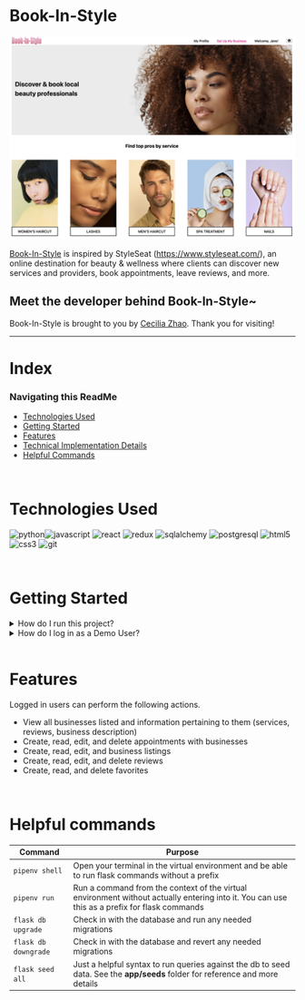 # Book-In-Style

<img width="1023" alt="image" src="https://raw.githubusercontent.com/cc-y-zhao/Book-In-Style/misc_v5/react-app/public/images/ReadMe/book_homepage.png">

[Book-In-Style](https://book-in-style.herokuapp.com/) is inspired by StyleSeat (https://www.styleseat.com/), an online destination for beauty & wellness where clients can discover new services and providers, book appointments, leave reviews, and more. 

## Meet the developer behind Book-In-Style~

Book-In-Style is brought to you by [Cecilia Zhao](https://www.linkedin.com/in/ceciliazh/). Thank you for visiting!

---

# Index


### Navigating this ReadMe

- [Technologies Used](#technologies-used)
- [Getting Started](#getting-started)
- [Features](#features)
- [Technical Implementation Details](#technical-implementation-details)
- [Helpful Commands](#helpful-commands)

<br>

# Technologies Used

<img src="https://cdn.jsdelivr.net/gh/devicons/devicon/icons/python/python-original-wordmark.svg" alt="python" width="60" /><img src="https://cdn.jsdelivr.net/gh/devicons/devicon/icons/javascript/javascript-original.svg" alt="javascript" width="60" />
<img src="https://cdn.jsdelivr.net/gh/devicons/devicon/icons/react/react-original-wordmark.svg" alt="react" width="60" />
<img src="https://cdn.jsdelivr.net/gh/devicons/devicon/icons/redux/redux-original.svg" alt="redux" width="60" />
<img src="https://cdn.jsdelivr.net/gh/devicons/devicon/icons/sqlalchemy/sqlalchemy-original.svg" alt="sqlalchemy" width="60" />
<img src="https://cdn.jsdelivr.net/gh/devicons/devicon/icons/postgresql/postgresql-original-wordmark.svg" alt="postgresql" width="60" />
<img src="https://cdn.jsdelivr.net/gh/devicons/devicon/icons/html5/html5-original-wordmark.svg" alt="html5" width="60" />
<img src="https://cdn.jsdelivr.net/gh/devicons/devicon/icons/css3/css3-original-wordmark.svg" alt="css3" width="60" />
<img src="https://cdn.jsdelivr.net/gh/devicons/devicon/icons/git/git-original.svg" alt="git" width="60" />

<br>

# Getting Started

<details>
<summary>How do I run this project?</summary>

1. Clone this repo.

   ```bash
   git clone git@github.com:cc-y-zhao/Book-In-Style.git
   ```

2. Install dependencies from the root directory

   ```bash
   pipenv install --dev -r dev-requirements.txt && pipenv install -r requirements.txt
   ```

   ```bash
   pipenv install psycopg2-binary
   ```

3. Install dependencies from the `react-app` directory

   ```bash
   npm install
   ```

4. In the `react-app` directory, create a `.env` file using the `.env.example` that will be used to define your desired `PORT` (preferably 5000).

5. In the root directory, create a `.env` file that will be used to define your environment variables.

   > Use the `.env.example` found in the root directory as a template. Use a secured combination of characters for your `SECRET_KEY`. The `DATABASE_URL` should be in the format of `postgresql://<database_user>:<password>@localhost/<database_name>`

6. Create a **user** using the same credentials in the `.env` file of the root directory with the ability to create databases

   ```bash
    psql -c "CREATE USER <database_username> PASSWORD '<password>' CREATEDB"
   ```

7. Create a **database** using the same credentials in the `.env` file of the root directory

   ```bash
    psql -c "CREATE DATABASE <database_name> WITH OWNER <database_username>"
   ```

8. Enter `pipenv` to migrate and seed your database

   ```bash
   pipenv shell
   ```

   ```bash
   flask db upgrade
   ```

   ```bash
   flask seed all
   ```

9. Inside of the `pipenv` shell, start the services in the root directory

   ```bash
   flask run
   ```

10. In a separate terminal, start the services in the `react-app` directory

    ```bash
    npm start
    ```

</details>

<details>
<summary>How do I log in as a Demo User?</summary>
On the log in page, click "Demo Login".
   
   
</details>

<br>

# Features

Logged in users can perform the following actions.

- View all businesses listed and information pertaining to them (services, reviews, business description)
- Create, read, edit, and delete appointments with businesses 
- Create, read, edit, and business listings 
- Create, read, edit, and delete reviews 
- Create, read, and delete favorites

<br>


# Helpful commands

| Command              | Purpose                                                                                                                                      |
| -------------------- | -------------------------------------------------------------------------------------------------------------------------------------------- |
| `pipenv shell`       | Open your terminal in the virtual environment and be able to run flask commands without a prefix                                             |
| `pipenv run`         | Run a command from the context of the virtual environment without actually entering into it. You can use this as a prefix for flask commands |
| `flask db upgrade`   | Check in with the database and run any needed migrations                                                                                     |
| `flask db downgrade` | Check in with the database and revert any needed migrations                                                                                  |
| `flask seed all`     | Just a helpful syntax to run queries against the db to seed data. See the **app/seeds** folder for reference and more details                |
